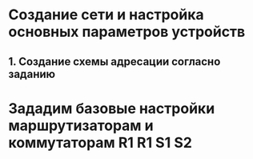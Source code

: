 # Создание сети и настройка основных параметров устройств
## 1. Создание схемы адресации согласно заданию 



# Зададим базовые настройки маршрутизаторам и коммутаторам R1 R1 S1 S2
